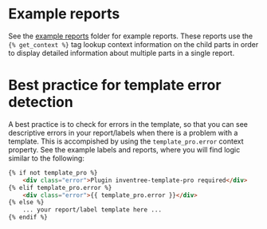 

# Example reports

See the 
[example reports](https://github.com/cmidgley/inventree-template-pro/tree/main/inventree_template_pro/example_reports)
folder for example reports.  These reports use the `{% get_context %}` tag lookup context
information on the child parts in order to display detailed information about multiple parts in a
single report.


# Best practice for template error detection

A best practice is to check for errors in the template, so that you can see descriptive errors in your
report/labels when there is a problem with a template.  This is accompished by using the
`template_pro.error` context property.  See the example labels and reports, where you will find
logic similar to the following:

```html
{% if not template_pro %}
    <div class="error">Plugin inventree-template-pro required</div>
{% elif template_pro.error %}
    <div class="error">{{ template_pro.error }}</div>
{% else %}
    ... your report/label template here ...
{% endif %}
```
